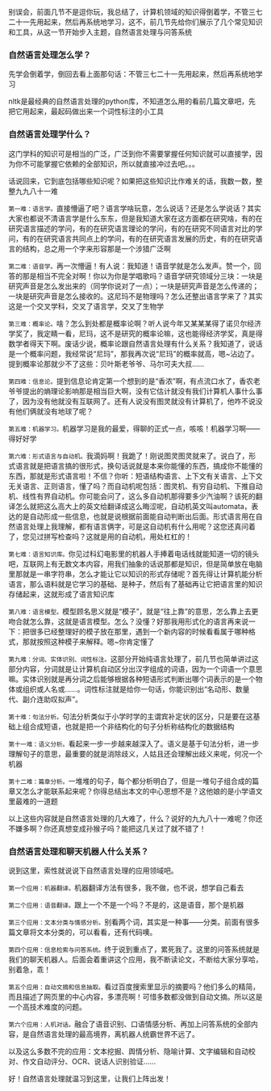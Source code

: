别误会，前面几节不是逗你玩，我总结了，计算机领域的知识得倒着学，不管三七二十一先用起来，然后再系统地学习，这不，前几节先给你们展示了几个常见知识和工具，从这一节开始步入主题，自然语言处理与问答系统 

### 自然语言处理怎么学？
先学会倒着学，倒回去看上面那句话：不管三七二十一先用起来，然后再系统地学习

nltk是最经典的自然语言处理的python库，不知道怎么用的看前几篇文章吧，先把它用起来，最起码做出来一个词性标注的小工具

 

### 自然语言处理学什么？
这门学科的知识可是相当的广泛，广泛到你不需要掌握任何知识就可以直接学，因为你不可能掌握它依赖的全部知识，所以就直接冲过去吧。。。

话说回来，它到底包括哪些知识呢？如果把这些知识比作难关的话，我数一数，整整九九八十一难

`第一难：语言学。`直接懵逼了吧？语言学啥玩意，怎么说话？还是怎么学说话？其实大家也都说不清语言学是什么东东，但是我知道大家在这方面都在研究啥，有的在研究语言描述的学问，有的在研究语言理论的学问，有的在研究不同语言对比的学问，有的在研究语言共同点上的学问，有的在研究语言发展的历史，有的在研究语言的结构，总之用一个字来形容那是一个涉猎广泛啊

`第二难：语音学。`再一次懵逼！有人说：我知道！语音学就是怎么发声。赞一个，回答的那是相当不完全对啊！你以为你是学唱歌吗？语音学研究领域分三块：一块是研究声音是怎么发出来的（同学你说对了一点）；一块是研究声音是怎么传递的；一块是研究声音是怎么接收的。这尼玛不是物理吗？怎么还整出语言学来了？其实这是一个交叉学科，交叉了语言学，交叉了生物学

`第三难：概率论。`啥？怎么到处都是概率论啊？听人说今年又某某某得了诺贝尔经济学奖了，我定睛一看，尼玛，这不是研究的概率论嘛，这也能得经济学奖，真是得数学者得天下啊。废话少说，概率论跟自然语言处理有什么关系？我知道了，说话是一个概率问题，我经常说“尼玛”，那我再次说“尼玛”的概率就高，嗯~沾边了。提到概率论那就少不了这些：贝叶斯老爷爷、马尔可夫大叔……

`第四难：信息论。`提到信息论肯定第一个想到的是“香浓”啊，有点流口水了，香农老爷爷提出的熵理论影响那是相当巨大啊，没有它估计就没有我们计算机人事什么事了，因为没有他就没有互联网了。还有人说没有图灵就没有计算机了，他咋不说没有他们俩就没有地球了呢？

`第五难：机器学习。`机器学习是我的最爱，得聊的正式一点，咳咳！机器学习啊——得好好学

`第六难：形式语言与自动机。`我滴妈啊！我跪了！刚说图灵图灵就来了。说白了，形式语言就是把语言搞的很形式，换句话说就是本来你能懂的东西，搞成你不能懂的东西，那就是形式语言啦！不信？你听：短语结构语言、上下文有关语言、上下文无关语言、正则语言，懂了吗？而自动机呢包括：图灵机、有穷自动机、下推自动机、线性有界自动机。你可能会问了，这么多自动机那得要多少汽油啊？该死的翻译怎么就把这么高大上的英文给翻译成这么晦涩呢，自动机英文叫automata，表达的是自动形成一些信息，也就是说根据前面能自动判断出后面。形式语言用在自然语言处理上我理解，都有语言俩字，可是这自动机有什么用呢？这您还真问着了，您见过拼写检查吗？这就是用的自动机，用处杠杠的！

`第七难：语言知识库。`你见过科幻电影里的机器人手捧着电话线就能知道一切的镜头吧，互联网上有无数文本内容，用我们抽象的话说那都是知识，但是简单放在电脑里那就是一串字符串，怎么才能让它以知识的形式存储呢？首先得让计算机能分析语言，那么语料就是它学习的基础、是种子，然后有了基础再让它把语言里的知识存储起来，这就形成了语言知识库

`第八难：语言模型。`模型顾名思义就是“模子”，就是“往上靠”的意思，怎么靠上去更吻合就怎么靠，这就是语言模型。怎么？没懂？好那我用形式化的语言再来说一下：把很多已经整理好的模子放在那里，遇到一个新内容的时候看看属于哪种格式，那就按照这种模子来解释。嗯~你肯定懂了

`第九难：分词、实体识别、词性标注。`这部分开始纯语言处理了，前几节也简单讲过这部分内容，分词就是让计算机自动区分出汉字组成的词语，因为一个词语一个意思嘛。实体识别就是再分词之后能够根据各种短语形式判断出哪个词表示的是一个物体或组织或人名或……。词性标注就是给你一句话，你能识别出“名动形、数量代、副介连助叹拟声”。

`第十难：句法分析。`句法分析类似于小学时学的主谓宾补定状的区分，只是要在这基础上组合成短语，也就是把一个非结构化的句子分析称结构化的数据结构

`第十一难：语义分析。`看起来一步一步越来越深入了。语义是基于句法分析，进一步理解句子的意思，最重要的就是消除歧义，人姑且还会理解出歧义来呢，何况一个机器

`第十二难：篇章分析。`一堆堆的句子，每个都分析明白了，但是一堆句子组合成的篇章又怎么才能联系起来呢？你得总结出本文的中心思想不是？这他娘的是小学语文里最难的一道题

以上这些内容就是自然语言处理的几大难了，什么？说好的九九八十一难呢？你还不嫌多啊？你还真想变成孙猴子吗？能把这几关过了就不错了！



### 自然语言处理和聊天机器人什么关系？
说到这里，索性就说说下自然语言处理的应用领域吧。

`第一个应用：机器翻译。`机器翻译方法有很多，我不做，也不说，想学自己看去

`第二个应用：语音翻译。`跟上一个不是一个吗？不是的，这是语音，那个是机器

`第三个应用：文本分类与情感分析。`别看两个词，其实是一种事——分类。前面有很多篇文章将文本分类的，可以看看，还有代码噢。

`第四个应用：信息检索与问答系统。`终于说到重点了，累死我了。这里的问答系统就是我们的聊天机器人。后面会着重讲这个应用，我不断读论文，不断给大家分享哈，别着急，乖！

`第五个应用：自动文摘和信息抽取。`看过百度搜索里显示的摘要吗？他们多么的精简，而且描述了网页里的中心内容，多漂亮啊！可惜多数都没做到自动文摘。所以这是一个高技术难度的问题。

`第六个应用：人机对话。`融合了语音识别、口语情感分析、再加上问答系统的全部内容，是自然语言处理的最高境界，离机器人统霸世界不远了。

以及这么多数不完的应用：文本挖掘、舆情分析、隐喻计算、文字编辑和自动校对、作文自动评分、OCR、说话人识别验证……

好！自然语言处理就温习到这里，让我们上阵出发！